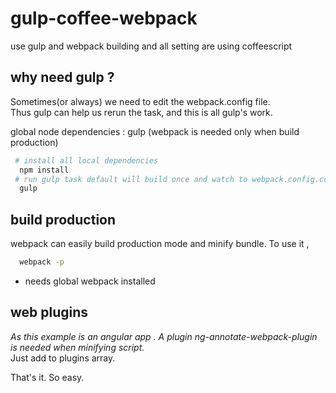 # gulp-coffee-webpack
use gulp and webpack building and all setting are using coffeescript    

## why need gulp ?    

Sometimes(or always) we need to edit the webpack.config file.    
Thus gulp can help us rerun the task, and this is all gulp's work.

global node dependencies : gulp (webpack is needed only when build production)  
```bash
 # install all local dependencies  
  npm install
 # run gulp task default will build once and watch to webpack.config.coffee  
  gulp
```   

## build production
webpack can easily build production mode and minify bundle. To use it ,
```bash
  webpack -p
```
* needs global webpack installed

## web plugins

*As this example is an angular app . A plugin ng-annotate-webpack-plugin is needed when minifying script.*  
Just add to plugins array.

That's it. So easy.
